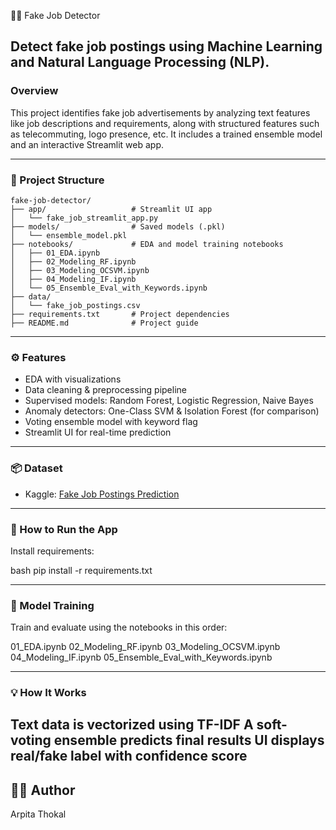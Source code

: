 🕵️‍♀️ Fake Job Detector

Detect fake job postings using Machine Learning and Natural Language Processing (NLP).
---

### Overview

This project identifies fake job advertisements by analyzing text features like job descriptions and requirements, along with structured features such as telecommuting, logo presence, etc. It includes a trained ensemble model and an interactive Streamlit web app.

---

### 📁 Project Structure

```text
fake-job-detector/
├── app/                   # Streamlit UI app
│   └── fake_job_streamlit_app.py
├── models/                # Saved models (.pkl)
│   └── ensemble_model.pkl
├── notebooks/             # EDA and model training notebooks
│   ├── 01_EDA.ipynb
│   ├── 02_Modeling_RF.ipynb
│   ├── 03_Modeling_OCSVM.ipynb
│   ├── 04_Modeling_IF.ipynb
│   └── 05_Ensemble_Eval_with_Keywords.ipynb
├── data/
│   └── fake_job_postings.csv
├── requirements.txt       # Project dependencies
├── README.md              # Project guide
```

---
### ⚙️ Features

- EDA with visualizations
- Data cleaning & preprocessing pipeline
- Supervised models: Random Forest, Logistic Regression, Naive Bayes
- Anomaly detectors: One-Class SVM & Isolation Forest (for comparison)
- Voting ensemble model with keyword flag
- Streamlit UI for real-time prediction

---

### 📦 Dataset

- Kaggle: [Fake Job Postings Prediction](https://www.kaggle.com/datasets/shivamb/real-or-fake-fake-jobposting-prediction)

---

### 🚀 How to Run the App

Install requirements:

bash
pip install -r requirements.txt 

---

### 🧠 Model Training
Train and evaluate using the notebooks in this order:

01_EDA.ipynb
02_Modeling_RF.ipynb
03_Modeling_OCSVM.ipynb
04_Modeling_IF.ipynb
05_Ensemble_Eval_with_Keywords.ipynb

---

### 💡 How It Works
Text data is vectorized using TF-IDF
A soft-voting ensemble predicts final results
UI displays real/fake label with confidence score
---

## 👩‍💻 Author
Arpita Thokal
